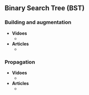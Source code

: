 ## Binary Search Tree (BST)

### Building and augmentation
+ **Vidoes**
  + [](https://www.youtube.com/watch?v=xIejolxzZS8)
+ **Articles**
  + []()

### Propagation
+ **Vidoes**
  + [](https://www.youtube.com/watch?v=xIejolxzZS8)
+ **Articles**
  + []()
